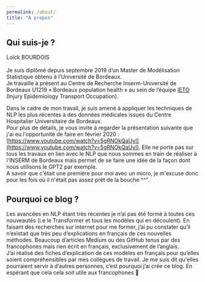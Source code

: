 ```yaml
---
permalink: /about/
title: "A propos"
---
```



## Qui suis-je ?
Loïck BOURDOIS<br>  
Je suis diplômé depuis septembre 2019 d’un Master de Modélisation Statistique obtenu à l’Université de Bordeaux.  
Je travaille à présent au Centre de Recherche Inserm-Université de Bordeaux U1219 « Bordeaux population health » au sein de l’équipe [IETO](https://www.bordeaux-population-health.center/les-equipes/prevention-et-prise-en-charge-des-traumatismes-ieto/) (Injury Epidemiology Transport Occupation).<br>  

Dans le cadre de mon travail, je suis amené à appliquer les techniques de NLP les plus récentes à des données médicales issues du Centre Hospitalier Universitaire de Bordeaux.<br>
Pour plus de détails, je vous invite à regarder la présentation suivante que j'ai eu l'opportunité de faire en février 2020 : [https://www.youtube.com/watch?v=5gRNOkQaUyI](https://www.youtube.com/watch?v=5gRNOkQaUyI). Elle ne porte pas sur tous les travaux en lien avec le NLP que nous sommes en train de réaliser à l'INSERM de Bordeaux mais permet de se faire une idée de la façon dont nous utilisons le GPT2 par exemple.<br>
A savoir que c'était une première pour moi avec un micro, je m'excuse donc pour les fois où il n'était pas assez prêt de la bouche ^^".<br>


##  Pourquoi ce blog ?
Les avancées en NLP étant très récentes je n’ai pas été formé à toutes ces nouveautés (i.e le Transformer et tous les modèles qui en découlent). En faisant des recherches sur internet pour me former, j’ai pu constater qu’il n’existait que très peu d’explications en français de ces nouvelles méthodes. Beaucoup d’articles Medium ou des GitHub tenus par des francophones mais rien écrit en français, exclusivement de l’anglais.<br>
J’ai réalisé des fiches d’explication de ces modèles en français pour qu’elles soient compréhensibles par mes collègues de travail.
Je me suis dit qu'elles pourraient servir à d’autres personnes, c’est pourquoi j’ai crée ce blog. En espérant que cela cela soit utile aux francophones 🙂
